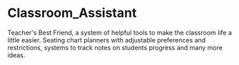 # Classroom_Assistant
Teacher's Best Friend, a system of helpful tools to make the classroom life a little easier.  Seating chart planners with adjustable preferences and restrictions, systems to track notes on students progress and many more ideas.
